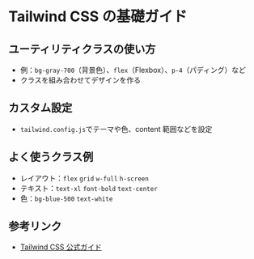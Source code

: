 # Tailwind CSS の基礎ガイド

## ユーティリティクラスの使い方

- 例：`bg-gray-700`（背景色）、`flex`（Flexbox）、`p-4`（パディング）など
- クラスを組み合わせてデザインを作る

## カスタム設定

- `tailwind.config.js`でテーマや色、content 範囲などを設定

## よく使うクラス例

- レイアウト：`flex` `grid` `w-full` `h-screen`
- テキスト：`text-xl` `font-bold` `text-center`
- 色：`bg-blue-500` `text-white`

## 参考リンク

- [Tailwind CSS 公式ガイド](https://tailwindcss.com/docs/utility-first)
